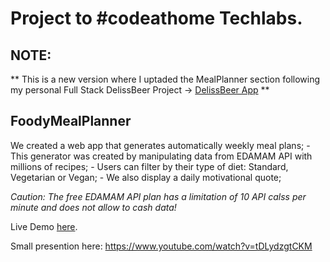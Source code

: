 # Project to #codeathome Techlabs.

## NOTE:

** This is a new version where I uptaded the MealPlanner section following my personal Full Stack DelissBeer Project -> [DelissBeer App](https://github.com/dianacpg/deliss_beer) **

## FoodyMealPlanner

We created a web app that generates automatically weekly meal plans; - This generator was created by manipulating data from EDAMAM API with millions of recipes; - Users can filter by their type of diet: Standard, Vegetarian or Vegan; - We also display a daily motivational quote;

_Caution: The free EDAMAM API plan has a limitation of 10 API calss per minute and does not allow to cash data!_

Live Demo [here](https://foodymealplanner.netlify.app/).

Small presention here: https://www.youtube.com/watch?v=tDLydzgtCKM
